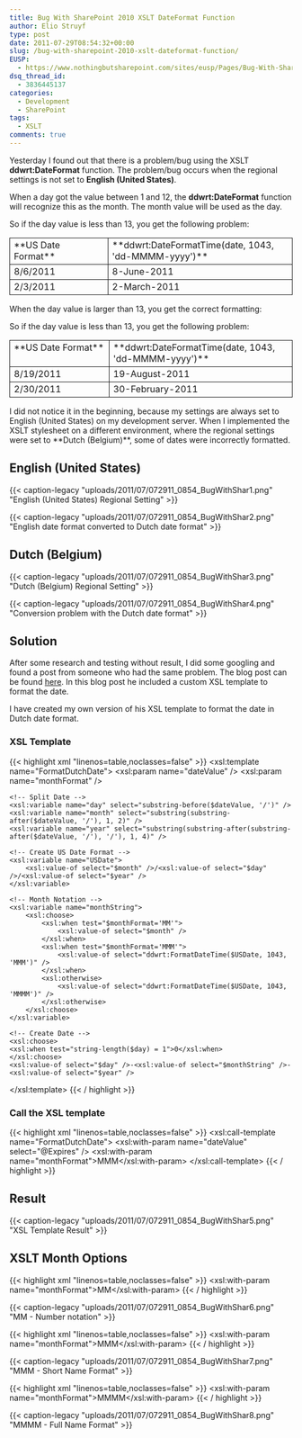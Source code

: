 ```yaml
---
title: Bug With SharePoint 2010 XSLT DateFormat Function
author: Elio Struyf
type: post
date: 2011-07-29T08:54:32+00:00
slug: /bug-with-sharepoint-2010-xslt-dateformat-function/
EUSP:
  - https://www.nothingbutsharepoint.com/sites/eusp/Pages/Bug-With-SharePoint-2010-XSLT-DateFormat-Function.aspx
dsq_thread_id:
  - 3836445137
categories:
  - Development
  - SharePoint
tags:
  - XSLT
comments: true
---
```


Yesterday I found out that there is a problem/bug using the XSLT **ddwrt:DateFormat** function. The problem/bug occurs when the regional settings is not set to **English (United States)**.

When a day got the value between 1 and 12, the **ddwrt:DateFormat** function will recognize this as the month. The month value will be used as the day.

So if the day value is less than 13, you get the following problem:
<div>
<table style="border-collapse: collapse;" border="0"><colgroup> <col style="width: 234px;" /> <col style="width: 380px;" /></colgroup>
<tbody valign="top">
<tr>
<td style="padding-left: 7px; padding-right: 7px; border: solid 0.5pt;">**US Date Format**</td>
<td style="padding-left: 7px; padding-right: 7px; border-top: solid 0.5pt; border-left: none; border-bottom: solid 0.5pt; border-right: solid 0.5pt;">**ddwrt:DateFormatTime(date, 1043, 'dd-MMMM-yyyy')**</td>
</tr>
<tr>
<td style="padding-left: 7px; padding-right: 7px; border-top: none; border-left: solid 0.5pt; border-bottom: solid 0.5pt; border-right: solid 0.5pt;">8/6/2011</td>
<td style="padding-left: 7px; padding-right: 7px; border-top: none; border-left: none; border-bottom: solid 0.5pt; border-right: solid 0.5pt;">8-June-2011</td>
</tr>
<tr>
<td style="padding-left: 7px; padding-right: 7px; border-top: none; border-left: solid 0.5pt; border-bottom: solid 0.5pt; border-right: solid 0.5pt;">2/3/2011</td>
<td style="padding-left: 7px; padding-right: 7px; border-top: none; border-left: none; border-bottom: solid 0.5pt; border-right: solid 0.5pt;">2-March-2011</td>
</tr>
</tbody>
</table>
</div>
When the day value is larger than 13, you get the correct formatting:

So if the day value is less than 13, you get the following problem:
<div>
<table style="border-collapse: collapse;" border="0"><colgroup> <col style="width: 234px;" /> <col style="width: 380px;" /></colgroup>
<tbody valign="top">
<tr>
<td style="padding-left: 7px; padding-right: 7px; border: solid 0.5pt;">**US Date Format**</td>
<td style="padding-left: 7px; padding-right: 7px; border-top: solid 0.5pt; border-left: none; border-bottom: solid 0.5pt; border-right: solid 0.5pt;">**ddwrt:DateFormatTime(date, 1043, 'dd-MMMM-yyyy')**</td>
</tr>
<tr>
<td style="padding-left: 7px; padding-right: 7px; border-top: none; border-left: solid 0.5pt; border-bottom: solid 0.5pt; border-right: solid 0.5pt;">8/19/2011</td>
<td style="padding-left: 7px; padding-right: 7px; border-top: none; border-left: none; border-bottom: solid 0.5pt; border-right: solid 0.5pt;">19-August-2011</td>
</tr>
<tr>
<td style="padding-left: 7px; padding-right: 7px; border-top: none; border-left: solid 0.5pt; border-bottom: solid 0.5pt; border-right: solid 0.5pt;">2/30/2011</td>
<td style="padding-left: 7px; padding-right: 7px; border-top: none; border-left: none; border-bottom: solid 0.5pt; border-right: solid 0.5pt;">30-February-2011</td>
</tr>
</tbody>
</table>
</div>
I did not notice it in the beginning, because my settings are always set to English (United States) on my development server. When I implemented the XSLT stylesheet on a different environment, where the regional settings were set to **Dutch (Belgium)**, some of dates were incorrectly formatted.

## English (United States)

{{< caption-legacy "uploads/2011/07/072911_0854_BugWithShar1.png" "English (United States) Regional Setting" >}}

{{< caption-legacy "uploads/2011/07/072911_0854_BugWithShar2.png" "English date format converted to Dutch date format" >}}

## Dutch (Belgium)

{{< caption-legacy "uploads/2011/07/072911_0854_BugWithShar3.png" "Dutch (Belgium) Regional Setting" >}}

{{< caption-legacy "uploads/2011/07/072911_0854_BugWithShar4.png" "Conversion problem with the Dutch date format" >}}

## Solution

After some research and testing without result, I did some googling and found a post from someone who had the same problem. The blog post can be found [here](http://sharepointroot.com/2011/06/08/xsltlistviewwebpart-date-format-using-ddwrt/). In this blog post he included a custom XSL template to format the date.

I have created my own version of his XSL template to format the date in Dutch date format.

### XSL Template


{{< highlight xml "linenos=table,noclasses=false" >}}
<xsl:template name="FormatDutchDate">
	<!-- Template Parameters -->
	<xsl:param name="dateValue" />
	<xsl:param name="monthFormat" /> 

	<!-- Split Date -->
	<xsl:variable name="day" select="substring-before($dateValue, '/')" />
	<xsl:variable name="month" select="substring(substring-after($dateValue, '/'), 1, 2)" />
	<xsl:variable name="year" select="substring(substring-after(substring-after($dateValue, '/'), '/'), 1, 4)" />

	<!-- Create US Date Format -->
	<xsl:variable name="USDate">
		<xsl:value-of select="$month" />/<xsl:value-of select="$day" />/<xsl:value-of select="$year" />
	</xsl:variable>

	<!-- Month Notation -->
	<xsl:variable name="monthString">                                                
		<xsl:choose>
			<xsl:when test="$monthFormat='MM'">
				<xsl:value-of select="$month" />
			</xsl:when>
			<xsl:when test="$monthFormat='MMM'">
				<xsl:value-of select="ddwrt:FormatDateTime($USDate, 1043, 'MMM')" />
			</xsl:when>
			<xsl:otherwise>
				<xsl:value-of select="ddwrt:FormatDateTime($USDate, 1043, 'MMMM')" />
			</xsl:otherwise>
		</xsl:choose>
	</xsl:variable>

	<!-- Create Date -->
	<xsl:choose>
	<xsl:when test="string-length($day) = 1">0</xsl:when>
	</xsl:choose>
	<xsl:value-of select="$day" />-<xsl:value-of select="$monthString" />-<xsl:value-of select="$year" />
</xsl:template>
{{< / highlight >}}


### Call the XSL template


{{< highlight xml "linenos=table,noclasses=false" >}}
<xsl:call-template name="FormatDutchDate">
  <xsl:with-param name="dateValue" select="@Expires" />
  <xsl:with-param name="monthFormat">MMM</xsl:with-param>
</xsl:call-template>
{{< / highlight >}}


## Result

{{< caption-legacy "uploads/2011/07/072911_0854_BugWithShar5.png" "XSL Template Result" >}}

## XSLT Month Options


{{< highlight xml "linenos=table,noclasses=false" >}}
<xsl:with-param name="monthFormat">MM</xsl:with-param>
{{< / highlight >}}

{{< caption-legacy "uploads/2011/07/072911_0854_BugWithShar6.png" "MM - Number notation" >}}


{{< highlight xml "linenos=table,noclasses=false" >}}
<xsl:with-param name="monthFormat">MMM</xsl:with-param>
{{< / highlight >}}

{{< caption-legacy "uploads/2011/07/072911_0854_BugWithShar7.png" "MMM - Short Name Format" >}}


{{< highlight xml "linenos=table,noclasses=false" >}}
<xsl:with-param name="monthFormat">MMMM</xsl:with-param>
{{< / highlight >}}

{{< caption-legacy "uploads/2011/07/072911_0854_BugWithShar8.png" "MMMM - Full Name Format" >}}